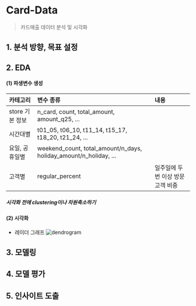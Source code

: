 # Card-Data
> 카드매출 데이터 분석 및 시각화

## 1. 분석 방향, 목표 설정
## 2. EDA
#### (1) 파생변수 생성


|카테고리 | 변수 종류 | 내용 |
|:---|:----|:----|
|store 기본 정보 | n_card, count, total_amount, amount_q25, ... |  |
|시간대별 | t01_05,	t06_10,	t11_14,	t15_17,	t18_20,	t21_24, ...	 |  |
|요일, 공휴일별 | weekend_count, total_amount/n_days, holiday_amount/n_holiday, ... |  |
|고객별 | regular_percent | 일주일에 두번 이상 방문 고객 비중|



##### 시각화 전에 clustering이나 차원축소하기
#### (2) 시각화
- 레이더 그래프
![dendrogram](https://user-images.githubusercontent.com/44764167/107056802-11ac3600-6816-11eb-9a73-7d4d7daeb0ea.png)
## 3. 모델링
## 4. 모델 평가
## 5. 인사이트 도출
